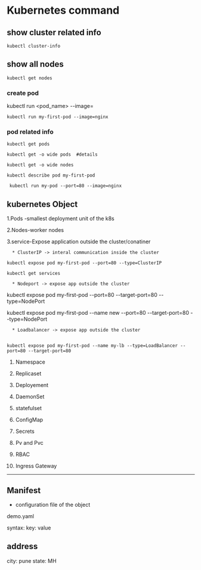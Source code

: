 # Kubernetes command

## show cluster related info 
```
kubectl cluster-info
```

## show all nodes 
```
kubectl get nodes
```

### create pod 


kubectl run <pod_name> --image=<imagename>

```
kubectl run my-first-pod --image=nginx 
```
### pod related info 

```
kubectl get pods
```
```
kubectl get -o wide pods  #details
```
```
kubectl get -o wide nodes 
```

```
kubectl describe pod my-first-pod
```
```
 kubectl run my-pod --port=80 --image=nginx
 ```
  
  ## kubernetes Object 

   1.Pods -smallest deployment unit of the k8s 

   2.Nodes-worker nodes

   3.service-Expose application outside the cluster/conatiner

      * ClusterIP -> interal communication inside the cluster

    kubectl expose pod my-first-pod --port=80 --type=ClusterIP

    kubectl get services
  
      * Nodeport -> expose app outside the cluster
   
   kubectl expose pod my-first-pod --port=80 --target-port=80 --type=NodePort

   kubectl expose pod my-first-pod --name new  --port=80 --target-port=80 --type=NodePort


      * Loadbalancer -> expose app outside the cluster


    kubectl expose pod my-first-pod --name my-lb --type=LoadBalancer --port=80 --target-port=80 
    

   1. Namespace
   
   2. Replicaset
   
   3. Deployement

   4. DaemonSet

   5. statefulset

   6.  ConfigMap
   
   7.  Secrets
   
   8.  Pv and Pvc
   

   12. RBAC
   
   13. Ingress Gateway

---
## Manifest 

- configuration file of the object

demo.yaml

syntax:
   key: value

 ## address
   city: pune
   state: MH
     